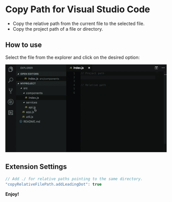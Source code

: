 # Copy Path for Visual Studio Code

- Copy the relative path from the current file to the selected file.
- Copy the project path of a file or directory.

## How to use
Select the file from the explorer and click on the desired option:

![Example](./images/working.gif)


## Extension Settings
``` js
// Add ./ for relative paths pointing to the same directory.
"copyRelativeFilePath.addLeadingDot": true
```

**Enjoy!**

